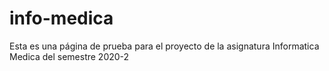 # info-medica
Esta es una página de prueba para el proyecto de la asignatura Informatica Medica del semestre 2020-2

